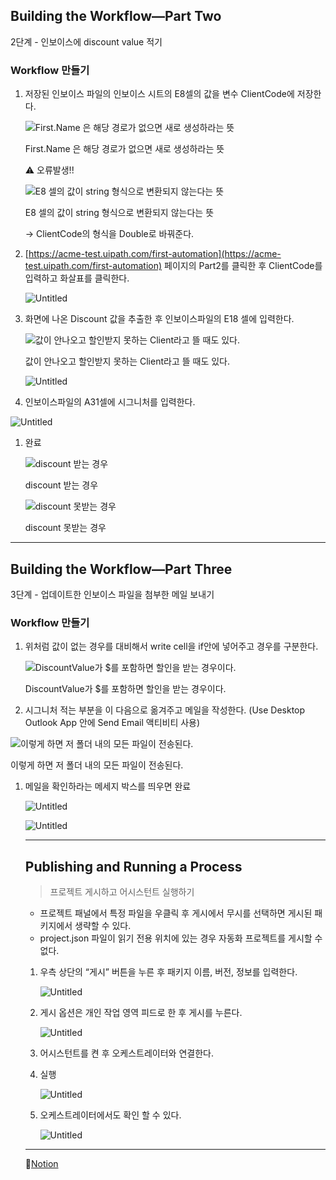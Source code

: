 ## ****Building the Workflow—Part Two****

2단계 - 인보이스에 discount value 적기

### Workflow 만들기

1. 저장된 인보이스 파일의 인보이스 시트의 E8셀의 값을 변수 ClientCode에 저장한다.
    
    ![First.Name 은 해당 경로가 없으면 새로 생성하라는 뜻](https://s3-us-west-2.amazonaws.com/secure.notion-static.com/bdc352ff-515c-4a6e-ba86-a617e19c3cb9/Untitled.png)
    
    First.Name 은 해당 경로가 없으면 새로 생성하라는 뜻
    
    ⚠️ 오류발생!!
    
    ![E8 셀의 값이 string 형식으로 변환되지 않는다는 뜻](https://s3-us-west-2.amazonaws.com/secure.notion-static.com/a426aa5a-5e05-43cb-9534-ecc297273533/Untitled.png)
    
    E8 셀의 값이 string 형식으로 변환되지 않는다는 뜻
    
    → ClientCode의 형식을 Double로 바꿔준다.
    

1. [https://acme-test.uipath.com/first-automation](https://acme-test.uipath.com/first-automation) 페이지의 Part2를 클릭한 후 ClientCode를 입력하고 화살표를 클릭한다.
    
    ![Untitled](https://s3-us-west-2.amazonaws.com/secure.notion-static.com/686af9c0-b609-4225-87b6-bbc317760366/Untitled.png)
    

1. 화면에 나온 Discount 값을 추출한 후 인보이스파일의 E18 셀에 입력한다.
    
    ![값이 안나오고 할인받지 못하는 Client라고 뜰 때도 있다.](https://s3-us-west-2.amazonaws.com/secure.notion-static.com/3d5b2fc7-8b2f-4cb0-98af-db3d79536567/Untitled.png)
    
    값이 안나오고 할인받지 못하는 Client라고 뜰 때도 있다.
    
    ![Untitled](https://s3-us-west-2.amazonaws.com/secure.notion-static.com/1106aa23-f381-47ec-8a40-353b0462969b/Untitled.png)
    

1. 인보이스파일의 A31셀에 시그니처를 입력한다.

![Untitled](https://s3-us-west-2.amazonaws.com/secure.notion-static.com/cf883554-619e-4baf-80ff-9e850ffae6a2/Untitled.png)

1. 완료
    
    ![discount 받는 경우](https://s3-us-west-2.amazonaws.com/secure.notion-static.com/1cd5acef-1d55-41b8-9ca9-c11f586d9c26/Untitled.png)
    
    discount 받는 경우
    
    ![discount 못받는 경우](https://s3-us-west-2.amazonaws.com/secure.notion-static.com/924bd57e-8ea1-45e8-865e-d6540e1ed442/Untitled.png)
    
    discount 못받는 경우
    

---

## ****Building the Workflow—Part Three****

3단계 - 업데이트한 인보이스 파일을 첨부한 메일 보내기

### Workflow 만들기

1. 위처럼 값이 없는 경우를 대비해서 write cell을 if안에 넣어주고 경우를 구분한다.
    
    ![DiscountValue가 $를 포함하면 할인을 받는 경우이다.](https://s3-us-west-2.amazonaws.com/secure.notion-static.com/3b512b38-3b82-43d6-ae1b-b34aa940650e/Untitled.png)
    
    DiscountValue가 $를 포함하면 할인을 받는 경우이다.
    

1. 시그니처 적는 부분을 이 다음으로 옮겨주고 메일을 작성한다.
(Use Desktop Outlook App 안에 Send Email 액티비티 사용)

![이렇게 하면 저 폴더 내의 모든 파일이 전송된다.](https://s3-us-west-2.amazonaws.com/secure.notion-static.com/949c0931-1bec-4437-adf2-debfa6821793/Untitled.png)

이렇게 하면 저 폴더 내의 모든 파일이 전송된다.

1. 메일을 확인하라는 메세지 박스를 띄우면 완료
    
    ![Untitled](https://s3-us-west-2.amazonaws.com/secure.notion-static.com/1cdcf7b9-ca32-425e-974b-a29e47ecdd90/Untitled.png)
    
    ![Untitled](https://s3-us-west-2.amazonaws.com/secure.notion-static.com/0ec1e421-11c4-4e09-a5a2-773875a1bf96/Untitled.png)
    
    ---
    
    ## ****Publishing and Running a Process****
    
    > 프로젝트 게시하고 어시스턴트 실행하기
    > 
    - 프로젝트 패널에서 특정 파일을 우클릭 후 게시에서 무시를 선택하면 게시된 패키지에서 생략할 수 있다.
    - project.json 파일이 읽기 전용 위치에 있는 경우 자동화 프로젝트를 게시할 수 없다.
    1. 우측 상단의 “게시” 버튼을 누른 후 패키지 이름, 버전, 정보를 입력한다.
        
        ![Untitled](https://s3-us-west-2.amazonaws.com/secure.notion-static.com/86d0961a-818a-4286-ad96-54128bc5325f/Untitled.png)
        
    2. 게시 옵션은 개인 작업 영역 피드로 한 후 게시를 누른다.
        
        ![Untitled](https://s3-us-west-2.amazonaws.com/secure.notion-static.com/d832c805-8110-4a87-aa64-0518953176ee/Untitled.png)
        
    3. 어시스턴트를 켠 후 오케스트레이터와 연결한다.
    4. 실행
        
        ![Untitled](https://s3-us-west-2.amazonaws.com/secure.notion-static.com/5e7740e4-bbe9-460c-92a3-0065854c088e/Untitled.png)
        
    5. 오케스트레이터에서도 확인 할 수 있다.
        
        ![Untitled](https://s3-us-west-2.amazonaws.com/secure.notion-static.com/6e4c990a-1e5a-4160-95ca-9e698d9a899d/Untitled.png)
        
    
    ---
    
    <aside>
    📂<a href ="https://determined-fan-807.notion.site/Build-Your-Frist-Process-with-Studio-afab4b312c53469d84c4e78fddf28237">Notion</a>
    </aside>
